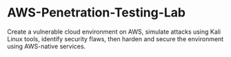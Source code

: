 # AWS-Penetration-Testing-Lab
Create a vulnerable cloud environment on AWS, simulate attacks using Kali Linux tools, identify security flaws, then harden and secure the environment using AWS-native services.
